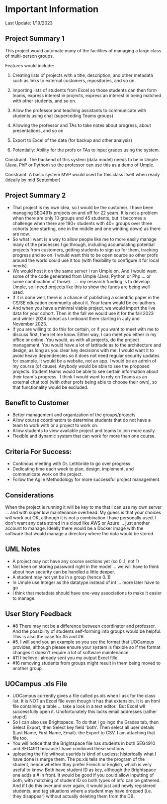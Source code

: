 # Important Information

Last Update: 1/19/2023

## Project Summary 1
This project would automate many of the facilities of managing a large class of multi-person groups.

Features would include:

1. Creating lists of projects with a title, description, and other metadata such as links to external customers, repositories, and so on.

2. Importing lists of students from Excel so those students can then form teams, express interest in projects, express an interest in being matched with other students, and so on.

3. Allow the professor and teaching assistants to communicate with students using chat (superceding Teams  groups)

4. Allowing the professor and TAs to take notes about progress, about presentations, and so on

5. Export to Excel of the data (for backup and other analysis)

6. Potentially: Ability for the profs or TAs to input grades using the system.

Constraint: The backend of this system (data model) needs to be in Umple (Java, PhP or Python) so the professor can use this as a demo of Umple.

Constraint: A basic system MVP would used for this class itself when ready (ideally by mid September)

## Project Summary 2
- That project is my own idea, so I would be the customer. I have been managing SEG491x projects on and off for 22 years. It is not a problem when there are only 10 groups and 45 students, but it becomes a challenge when there are 190+ students with 40+ groups over three cohorts (one starting, one in the middle and one winding down) as there are now. 
- So what I want is a way to allow people like me to more easily manage many of the processes I go through, including accumulating potential projects from customers, getting students to sign up for them, tracking progress and so on. I would want this to be open source so other profs around the world could use it too (with flexibility to configure it for local needs). 
- We would host it on the same server I run Umple on. And I would want some of the code generated from Umple (Java, Python or Php ... or some combination of those).   ... my research funding is to develop Umple, so I need projects like this to show the funds are being well used. 
- If it is done well, there is a chance of publishing a scientific paper in the CS/SE education community about it. Your team would be co-authors. 
- And when you have a minimal viable project, we would import the live data for your cohort. Then in the fall we would use it for the fall 2023 and winter 2024 cohort as I onboard them starting in July and November 2023. 
- If you are willing to do this for certain, or if you want to meet with me to discuss first, then let me know. Either way, I can meet you either in my office or online. You would, as with all projects, do the project management. You would have a lot of lattitude as to the architecture and design, as long as you clear key decisions with me. I would want it to avoid heavy dependencies so it does not need regular security updates for example. It would be a website, not an app. I would be an admin of my course (of cause). Anybody would be able to see the proposed projects. Student teams would be able to see certain information about their team's progress.  I think I would want to rely on Teams as an external chat tool (with other profs being able to choose their own), so that functionality would be excluded.

## Benefit to Customer
- Better management and organization of the groups/projects
- Allow course coordinators to determine students that do not have a team to work with or a project to work on.
- Allow students to view available project and teams to join more easily.
- Flexible and dynamic system that can work for more than one course.
## Criteria For Success:
- Continous meeting with Dr. Lethbride to go over progress.
- Dedicating time each week to plan, design, implement, and communicate work on the project.
- Follow the Agile Methodology for more successful project management.

## Considerations
When the project is running it will be key to me that I can use my own server ... and with super low maintenance overhead. My guess is that your choices will work out OK, although it is not a combination I have personally used. I don't want any data stored in a cloud like AWS or Azure ... just another account to manage. Ideally there would be a Docker image with the software that would manage a directory where the data would be stored.

## UML Notes
- A project may not have any course sections yet (so 0..1, not 1) 
- Not keen on storing password right in the model ... we will have to think about how security can be handled a little deeper. 
- A student may not yet be in a group (hence 0..1) 
- In Umple use Integer as the datatype instead of int ... more later have to go
- I think that metadata should have one-way associations to make it easier to manage.

## User Story Feedback
- #8 There may not be a difference between coordinator and professor. And the possbility of students self-forming into groups would be helpful. This is also the case for #5 and #6.  
- #5. I will send you an example so you see the format that UOCampus provides, although please ensure your system is flexible so if the format changes it doesn't require a lot of software maintenance. 
- #11 I believe I already sent you my output Excel fille. 
- #16 removing students from groups might result in them being moved to another group

## UOCampus .xls File
- UOCampus currently gives a file called ps.xls when I ask for the class list. It is NOT an Excel file even though it has that extension. It is an html file containing a table ... take a look in a text editor.  But Excel wll successfully open it. Unofortunately this lacks email addresses (rather stupid) 
- So I can also use Brightspace. To do that I go ingo the Grades tab, then Select Export, then Select key field 'both'. Then select all user details (Last Name, First Name, Email). the Export to CSV. I am attaching that file too. 
- You will notice that the Brightspace file has students in both SEG4910 and SEG4911 because I have combined these sections
- uploading the file without userids is kind of useless; historically what I have done is merge them. The ps.xls tells me the program of the student, hence whether they prefer French or English, which is very useful to know. Both have student ID as key, although the Brightspace one adds a # in front. It would be good if you could allow inputting of both, with matching of student ID so both types of info can be gathered. And if I do this over and over again, it would just add newly registered students, and tag situations where a student may have dropped (i.e. they disappear) without actually deleting them from the DB.
